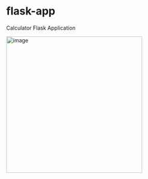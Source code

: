 # flask-app
Calculator Flask Application


<img width="361" alt="image" src="https://github.com/GraceAngela-ibm/flask-app/assets/142239733/4315bbbe-80ff-4517-b0dd-67d9288fe931">
